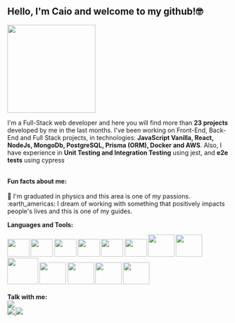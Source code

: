 ## Hello, I'm Caio and welcome to my github!🤓
 <img  margin="10px" height="200" width="200"  src="https://noclinks.net/assets/img/softwaredev.gif" />
   <div color='blue'>
<p> I'm a Full-Stack web developer and here you will find more than <b>23 projects</b> developed by me in the last months. I've been working on Front-End, Back-End and Full Stack projects, in technologies: <b>JavaScript Vanilla, React, NodeJs, MongoDb, PostgreSQL, Prisma (ORM), Docker and AWS</b>. Also, I have experience in <b> Unit Testing and Integration Testing</b> using jest, and <b>e2e tests</b> using cypress<br> <br> </p>
   <b>Fun facts about me:</b> <br><br>
      🔭  I'm graduated in physics and this area is one of my passions. <br>
      :earth_americas: I dream of working with something that positively impacts people's lives and this is one of my guides.
      </div>
      
      
       
  <b>Languages and Tools:  
  <div>  
    <img height="40" width="50" src="https://cdn.jsdelivr.net/gh/devicons/devicon/icons/html5/html5-original-wordmark.svg" />    
    <img height="40" width="50" src="https://cdn.jsdelivr.net/gh/devicons/devicon/icons/css3/css3-original-wordmark.svg" />       
    <img  height="40" width="50" src="https://cdn.jsdelivr.net/gh/devicons/devicon/icons/nodejs/nodejs-original-wordmark.svg" />        
    <img  height="40" width="50" src="https://cdn.jsdelivr.net/gh/devicons/devicon/icons/javascript/javascript-original.svg" />
    <img  height="40" width="50" src="https://cdn.jsdelivr.net/gh/devicons/devicon/icons/typescript/typescript-original.svg" />
    <img  height="40" width="50" src="https://cdn.jsdelivr.net/gh/devicons/devicon/icons/react/react-original.svg" />    
    <img  height="50" width="60" src="https://cdn.jsdelivr.net/gh/devicons/devicon/icons/mongodb/mongodb-original-wordmark.svg" />  
    <img  height="50" width="60" src="https://cdn.jsdelivr.net/gh/devicons/devicon/icons/postgresql/postgresql-original-wordmark.svg" />
    <img height="60" width="70" src="https://cdn.jsdelivr.net/gh/devicons/devicon/icons/git/git-original-wordmark.svg" />
    <img height="50" width="60" src="https://cdn.jsdelivr.net/gh/devicons/devicon/icons/github/github-original-wordmark.svg" />
    <img height="50" width="60" src="https://cdn.jsdelivr.net/gh/devicons/devicon/icons/npm/npm-original-wordmark.svg" />
    <img height="50" width="60" src="https://cdn.jsdelivr.net/gh/devicons/devicon/icons/docker/docker-original-wordmark.svg" />
    <img height="50" width="60" src="https://cdn.jsdelivr.net/gh/devicons/devicon/icons/jest/jest-plain.svg" />
          
                     
  </div>
  <br>
  Talk with me:<br>
  <a href="https://www.linkedin.com/in/caiovitor33" target="_blank"><img src="https://img.shields.io/badge/-LinkedIn-%230077B5?style=for-the-badge&logo=linkedin&logoColor=white" target="_blank"></a> 
  <br>
  
  
<div align="center">
  <a href="https://github.com/CaioVitor1">
   
   <picture>
<source 
  srcset="https://github-readme-stats.vercel.app/api?username=CaioVitor1&show_icons=true&theme=dark"
  media="(prefers-color-scheme: dark)"
/>
<source
  srcset="https://github-readme-stats.vercel.app/api?username=CaioVitor1&show_icons=true"
  media="(prefers-color-scheme: light), (prefers-color-scheme: no-preference)"
/>

  
</picture>
   
</div>
 <img src="https://github-readme-stats-sigma-five.vercel.app/api?username=CaioVitor1&show_icons=true&theme=radical" />
 <img src="https://github-readme-stats-sigma-five.vercel.app/api/top-langs/?username=CaioVitor1&theme=radical" /> 
  
  <br>
  
  
